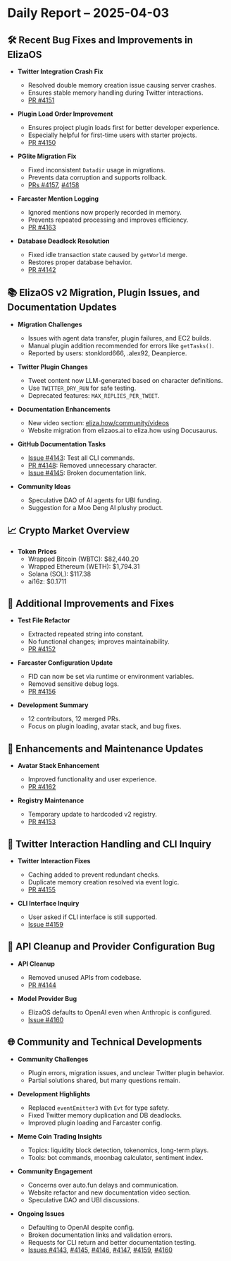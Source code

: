 # Daily Report – 2025-04-03

## 🛠️ Recent Bug Fixes and Improvements in ElizaOS

- **Twitter Integration Crash Fix**

  - Resolved double memory creation issue causing server crashes.
  - Ensures stable memory handling during Twitter interactions.
  - [PR #4151](https://github.com/elizaOS/eliza/pull/4151)

- **Plugin Load Order Improvement**

  - Ensures project plugin loads first for better developer experience.
  - Especially helpful for first-time users with starter projects.
  - [PR #4150](https://github.com/elizaOS/eliza/pull/4150)

- **PGlite Migration Fix**

  - Fixed inconsistent `Datadir` usage in migrations.
  - Prevents data corruption and supports rollback.
  - [PRs #4157](https://github.com/elizaOS/eliza/pull/4157), [#4158](https://github.com/elizaOS/eliza/pull/4158)

- **Farcaster Mention Logging**

  - Ignored mentions now properly recorded in memory.
  - Prevents repeated processing and improves efficiency.
  - [PR #4163](https://github.com/elizaOS/eliza/pull/4163)

- **Database Deadlock Resolution**
  - Fixed idle transaction state caused by `getWorld` merge.
  - Restores proper database behavior.
  - [PR #4142](https://github.com/elizaOS/eliza/pull/4142)

## 📚 ElizaOS v2 Migration, Plugin Issues, and Documentation Updates

- **Migration Challenges**

  - Issues with agent data transfer, plugin failures, and EC2 builds.
  - Manual plugin addition recommended for errors like `getTasks()`.
  - Reported by users: stonklord666, .alex92, Deanpierce.

- **Twitter Plugin Changes**

  - Tweet content now LLM-generated based on character definitions.
  - Use `TWITTER_DRY_RUN` for safe testing.
  - Deprecated features: `MAX_REPLIES_PER_TWEET`.

- **Documentation Enhancements**

  - New video section: [eliza.how/community/videos](https://eliza.how/community/videos)
  - Website migration from elizaos.ai to eliza.how using Docusaurus.

- **GitHub Documentation Tasks**

  - [Issue #4143](https://github.com/elizaOS/eliza/issues/4143): Test all CLI commands.
  - [PR #4148](https://github.com/elizaOS/eliza/pull/4148): Removed unnecessary character.
  - [Issue #4145](https://github.com/elizaOS/eliza/issues/4145): Broken documentation link.

- **Community Ideas**
  - Speculative DAO of AI agents for UBI funding.
  - Suggestion for a Moo Deng AI plushy product.

## 📈 Crypto Market Overview

- **Token Prices**
  - Wrapped Bitcoin (WBTC): $82,440.20
  - Wrapped Ethereum (WETH): $1,794.31
  - Solana (SOL): $117.38
  - ai16z: $0.1711

## 🔧 Additional Improvements and Fixes

- **Test File Refactor**

  - Extracted repeated string into constant.
  - No functional changes; improves maintainability.
  - [PR #4152](https://github.com/elizaOS/eliza/pull/4152)

- **Farcaster Configuration Update**

  - FID can now be set via runtime or environment variables.
  - Removed sensitive debug logs.
  - [PR #4156](https://github.com/elizaOS/eliza/pull/4156)

- **Development Summary**
  - 12 contributors, 12 merged PRs.
  - Focus on plugin loading, avatar stack, and bug fixes.

## 🎨 Enhancements and Maintenance Updates

- **Avatar Stack Enhancement**

  - Improved functionality and user experience.
  - [PR #4162](https://github.com/elizaOS/eliza/pull/4162)

- **Registry Maintenance**
  - Temporary update to hardcoded v2 registry.
  - [PR #4153](https://github.com/elizaOS/eliza/pull/4153)

## 💬 Twitter Interaction Handling and CLI Inquiry

- **Twitter Interaction Fixes**

  - Caching added to prevent redundant checks.
  - Duplicate memory creation resolved via event logic.
  - [PR #4155](https://github.com/elizaOS/eliza/pull/4155)

- **CLI Interface Inquiry**
  - User asked if CLI interface is still supported.
  - [Issue #4159](https://github.com/elizaOS/eliza/issues/4159)

## 🧹 API Cleanup and Provider Configuration Bug

- **API Cleanup**

  - Removed unused APIs from codebase.
  - [PR #4144](https://github.com/elizaOS/eliza/pull/4144)

- **Model Provider Bug**
  - ElizaOS defaults to OpenAI even when Anthropic is configured.
  - [Issue #4160](https://github.com/elizaOS/eliza/issues/4160)

## 🌐 Community and Technical Developments

- **Community Challenges**

  - Plugin errors, migration issues, and unclear Twitter plugin behavior.
  - Partial solutions shared, but many questions remain.

- **Development Highlights**

  - Replaced `eventEmitter3` with `Evt` for type safety.
  - Fixed Twitter memory duplication and DB deadlocks.
  - Improved plugin loading and Farcaster config.

- **Meme Coin Trading Insights**

  - Topics: liquidity block detection, tokenomics, long-term plays.
  - Tools: bot commands, moonbag calculator, sentiment index.

- **Community Engagement**

  - Concerns over auto.fun delays and communication.
  - Website refactor and new documentation video section.
  - Speculative DAO and UBI discussions.

- **Ongoing Issues**
  - Defaulting to OpenAI despite config.
  - Broken documentation links and validation errors.
  - Requests for CLI return and better documentation testing.
  - [Issues #4143](https://github.com/elizaOS/eliza/issues/4143), [#4145](https://github.com/elizaOS/eliza/issues/4145), [#4146](https://github.com/elizaOS/eliza/issues/4146), [#4147](https://github.com/elizaOS/eliza/issues/4147), [#4159](https://github.com/elizaOS/eliza/issues/4159), [#4160](https://github.com/elizaOS/eliza/issues/4160)

